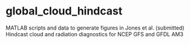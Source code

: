 # global_cloud_hindcast
MATLAB scripts and data to generate figures in Jones et al. (submitted) Hindcast cloud and radiation diagnostics for NCEP GFS and GFDL AM3
